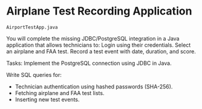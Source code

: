 # Airplane Test Recording Application
`AirportTestApp.java`

You will complete the missing JDBC/PostgreSQL integration in a Java application that allows technicians to:
Login using their credentials.
Select an airplane and FAA test.
Record a test event with date, duration, and score.

Tasks: Implement the PostgreSQL connection using JDBC in Java.

Write SQL queries for:
 - Technician authentication using hashed passwords (SHA-256).
 - Fetching airplane and FAA test lists.
 - Inserting new test events.